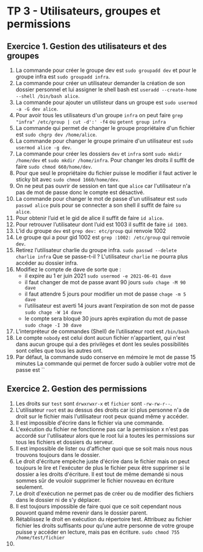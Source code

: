 # TP 3 - Utilisateurs, groupes et permissions

## Exercice 1. Gestion des utilisateurs et des groupes
1. La commande pour créer le groupe dev est `sudo groupadd dev` et pour le groupe infra est `sudo groupadd infra`.
2. La commande pour créer un utilisateur demander la création de son dossier personnel et lui assigner le shell bash est `useradd --create-home --shell /bin/bash alice`.
3. La commande pour ajouter un utilisteur dans un groupe est `sudo usermod -a -G dev alice`.
4. Pour avoir tous les utilisateurs d'un groupe `infra` on peut faire `grep "infra" /etc/group | cut -d':' -f4` ou `getent group infra`
5. La commande qui permet de changer le groupe propriétaire d'un fichier est `sudo chgrp dev /home/alice`.
6. La commande pour changer le groupe primaire d'un utilisateur est `sudo usermod alice -g dev`.
7. La commande pour créer les dossiers `dev` et `infra` sont `sudo mkdir /home/dev` et `sudo mkdir /home/infra`. Pour changer les droits il suffit de faire `sudo chmod 660/home/dev`.
8. Pour que seul le propriétaire du fichier puisse le modifier il faut activer le sticky bit avec `sudo chmod 1660/home/dev`.
9. On ne peut pas ouvrir de session en tant que `alice` car l'utilisateur n'a pas de mot de passe donc le compte est désactivé.
10. La commande pour changer le mot de passe d'un utilisateur est `sudo passwd alice` puis pour se connecter a son shell il suffit de faire `su alice`.
11. Pour obtenir l’uid et le gid de alice il suffit de faire `id alice`.
12. Pour retrouver l’utilisateur dont l’uid est 1003 il suffit de faire `id 1003`.
13. L’id du groupe `dev` est `grep dev: etc/group` qui renvoie 1002 
14. Le groupe qui a pour gid 1002 est `grep :1002: /etc/group` qui renvoie `dev`.
15. Retirez l’utilisateur charlie du groupe infra. `sudo passwd --delete charlie infra` Que se passe-t-il ? L'utilisateur `charlie` ne pourra plus accéder au dossier infra.
16. Modifiez le compte de dave de sorte que : 
	* il expire au 1 er juin 2021 `sudo usermod -e 2021-06-01 dave`
	* il faut changer de mot de passe avant 90 jours `sudo chage -M 90 dave`
	* il faut attendre 5 jours pour modifier un mot de passe  `chage -m 5 dave`
	* l’utilisateur est averti 14 jours avant l’expiration de son mot de passe `sudo chage -W 14 dave`
	* le compte sera bloqué 30 jours après expiration du mot de passe `sudo chage -I 30 dave`
17. L’interpréteur de commandes (Shell) de l’utilisateur root est `/bin/bash`
18. Le compte `nobody` est celui dont aucun fichier n'appartient, qui n'est dans aucun groupe qui a des privilèges et dont les seules possibilités sont celles que tous les autres ont.
19. Par défaut, la commande sudo conserve en mémoire le mot de passe 15 minutes La commande qui permet de forcer sudo à oublier votre mot de passe est ``

## Exercice 2. Gestion des permissions
1. Les droits sur `test` sont `drwxrwxr-x` et `fichier` sont `-rw-rw-r--`.
2. L'utilisateur `root` est au dessus des droits car ici plus personne n'a de droit sur le fichier mais l'utilisateur root peux quand même y accéder.
3. Il est impossible d'écrire dans le fichier via une commande.
4. L'exécution du fichier ne fonctionne pas car la permission x n'est pas accordé sur l'utilisateur alors que le root lui a toutes les permissions sur tous les fichiers et dossiers du serveur.
5. Il est impossible de lister ou d'afficher quoi que se soit mais nous nous trouvons toujours dans le dossier.
6. Le droit d'écriture empèche juste d'écrire dans le fichier mais on peut toujours le lire et l'exécuter de plus le fichier peux être supprimer si le dossier a les droits d'écriture. Il est tout de même demandé si nous sommes sûr de vouloir supprimer le fichier nouveau en écriture seulement.
7. Le droit d'exécution ne permet pas de créer ou de modifier des fichiers dans le dossier ni de s'y déplacer.
8. Il est toujours impossible de faire quoi que ce soit cependant nous pouvont quand même revenir dans le dossier parent.
9. Rétablissez le droit en exécution du répertoire test. Attribuez au fichier fichier les droits suffisants pour qu’une autre personne de votre groupe puisse y accéder en lecture, mais pas en écriture.  `sudo chmod 755 /home/test/fichier`
10. 
